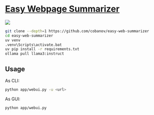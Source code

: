 # [Easy Webpage Summarizer](https://github.com/cobanov/easy-web-summarizer)

![](https://img.shields.io/github/license/cobanov/easy-web-summarizer?style=flat-square)

```sh
git clone --depth=1 https://github.com/cobanov/easy-web-summarizer
cd easy-web-summarizer
uv venv
.venv\Scripts\activate.bat
uv pip install -r requirements.txt
ollama pull llama3:instruct
```

## Usage

As CLI:

```sh
python app/webui.py -u <url>
```

As GUI:

```sh
python app/webui.py
```